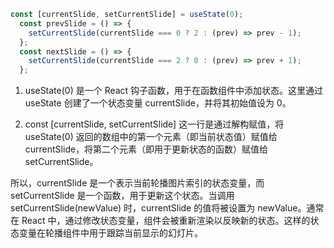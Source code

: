 
```js
const [currentSlide, setCurrentSlide] = useState(0);
  const prevSlide = () => {
    setCurrentSlide(currentSlide === 0 ? 2 : (prev) => prev - 1);
  };
  const nextSlide = () => {
    setCurrentSlide(currentSlide === 2 ? 0 : (prev) => prev + 1);
  };

```
1. useState(0) 是一个 React 钩子函数，用于在函数组件中添加状态。这里通过 useState 创建了一个状态变量 currentSlide，并将其初始值设为 0。

2. const [currentSlide, setCurrentSlide] 这一行是通过解构赋值，将 useState(0) 返回的数组中的第一个元素（即当前状态值）赋值给 currentSlide，将第二个元素（即用于更新状态的函数）赋值给 setCurrentSlide。

所以，currentSlide 是一个表示当前轮播图片索引的状态变量，而 setCurrentSlide 是一个函数，用于更新这个状态。当调用 setCurrentSlide(newValue) 时，currentSlide 的值将被设置为 newValue。通常在 React 中，通过修改状态变量，组件会被重新渲染以反映新的状态。这样的状态变量在轮播组件中用于跟踪当前显示的幻灯片。